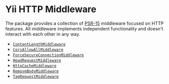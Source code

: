 # Yii HTTP Middleware

The package provides a collection of [PSR-15](https://www.php-fig.org/psr/psr-15/#12-middleware) middleware focused on
HTTP features. All middleware implements independent functionality and doesn't interact with each other in any way.

- [`ContentLengthMiddleware`](content-length-middleware.md)
- [`CorsAllowAllMiddleware`](cors-allow-all-middleware.md)
- [`ForceSecureConnectionMiddleware`](force-secure-connection-middleware.md)
- [`HeadRequestMiddleware`](head-request-middleware.md)
- [`HttpCacheMiddleware`](http-cache-middleware.md)
- [`RemoveBodyMiddleware`](remove-body-middleware.md)
- [`TagRequestMiddleware`](tag-request-middleware.md)

